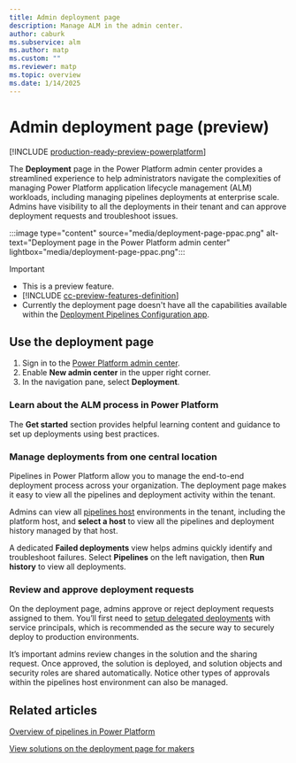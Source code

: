 ```yaml
---
title: Admin deployment page
description: Manage ALM in the admin center.
author: caburk
ms.subservice: alm
ms.author: matp
ms.custom: ""
ms.reviewer: matp
ms.topic: overview
ms.date: 1/14/2025
---
```

# Admin deployment page (preview)

[!INCLUDE [production-ready-preview-powerplatform](~/../shared-content/shared/preview-includes/production-ready-preview-powerplatform.md)]

The **Deployment** page in the Power Platform admin center provides a streamlined experience to help administrators navigate the complexities of managing Power Platform application lifecycle management (ALM) workloads, including managing pipelines deployments at enterprise scale. Admins have visibility to all the deployments in their tenant and can approve deployment requests and troubleshoot issues.

:::image type="content" source="media/deployment-page-ppac.png" alt-text="Deployment page in the Power Platform admin center" lightbox="media/deployment-page-ppac.png":::

> [!IMPORTANT]
>
> - This is a preview feature.
> - [!INCLUDE [cc-preview-features-definition](../includes/cc-preview-features-definition.md)]
> - Currently the deployment page doesn't have all the capabilities available within the [Deployment Pipelines Configuration app](custom-host-pipelines.md).

## Use the deployment page

1. Sign in to the [Power Platform admin center](https://admin.powerplatform.microsoft.com/).
1. Enable **New admin center** in the upper right corner.
1. In the navigation pane, select **Deployment**.

### Learn about the ALM process in Power Platform

The **Get started** section provides helpful learning content and guidance to set up deployments using best practices.

### Manage deployments from one central location

Pipelines in Power Platform allow you to manage the end-to-end deployment process across your organization. The deployment page makes it easy to view all the pipelines and deployment activity within the tenant.

Admins can view all [pipelines host](custom-host-pipelines.md) environments in the tenant, including the platform host, and **select a host** to view all the pipelines and deployment history managed by that host.

A dedicated **Failed deployments** view helps admins quickly identify and troubleshoot failures. Select **Pipelines** on the left navigation, then **Run history** to view all deployments.

### Review and approve deployment requests

On the deployment page, admins approve or reject deployment requests assigned to them. You’ll first need to [setup delegated deployments](delegated-deployments-setup.md) with service principals, which is recommended as the secure way to securely deploy to production environments.

It’s important admins review changes in the solution and the sharing request. Once approved, the solution is deployed, and solution objects and security roles are shared automatically. Notice other types of approvals within the pipelines host environment can also be managed.

## Related articles

[Overview of pipelines in Power Platform](pipelines.md)

[View solutions on the deployment page for makers](/power-apps/maker/data-platform/maker-deployment-area)
